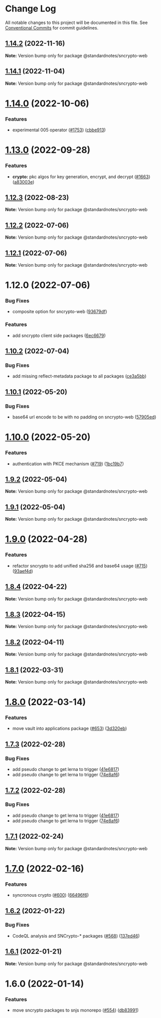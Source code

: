 # Change Log

All notable changes to this project will be documented in this file.
See [Conventional Commits](https://conventionalcommits.org) for commit guidelines.

## [1.14.2](https://github.com/standardnotes/app/compare/@standardnotes/sncrypto-web@1.14.1...@standardnotes/sncrypto-web@1.14.2) (2022-11-16)

**Note:** Version bump only for package @standardnotes/sncrypto-web

## [1.14.1](https://github.com/standardnotes/app/compare/@standardnotes/sncrypto-web@1.14.0...@standardnotes/sncrypto-web@1.14.1) (2022-11-04)

**Note:** Version bump only for package @standardnotes/sncrypto-web

# [1.14.0](https://github.com/standardnotes/app/compare/@standardnotes/sncrypto-web@1.13.0...@standardnotes/sncrypto-web@1.14.0) (2022-10-06)

### Features

* experimental 005 operator ([#1753](https://github.com/standardnotes/app/issues/1753)) ([cbbe913](https://github.com/standardnotes/app/commit/cbbe913cd6eb694dd27997927bd5c45e8a64cc09))

# [1.13.0](https://github.com/standardnotes/app/compare/@standardnotes/sncrypto-web@1.12.3...@standardnotes/sncrypto-web@1.13.0) (2022-09-28)

### Features

* **crypto:** pkc algos for key generation, encrypt, and decrypt ([#1663](https://github.com/standardnotes/app/issues/1663)) ([a83003e](https://github.com/standardnotes/app/commit/a83003ee69d144c8e80eaee20bc7be2533d92c63))

## [1.12.3](https://github.com/standardnotes/app/compare/@standardnotes/sncrypto-web@1.12.2...@standardnotes/sncrypto-web@1.12.3) (2022-08-23)

**Note:** Version bump only for package @standardnotes/sncrypto-web

## [1.12.2](https://github.com/standardnotes/app/compare/@standardnotes/sncrypto-web@1.12.1...@standardnotes/sncrypto-web@1.12.2) (2022-07-06)

**Note:** Version bump only for package @standardnotes/sncrypto-web

## [1.12.1](https://github.com/standardnotes/app/compare/@standardnotes/sncrypto-web@1.12.0...@standardnotes/sncrypto-web@1.12.1) (2022-07-06)

**Note:** Version bump only for package @standardnotes/sncrypto-web

# 1.12.0 (2022-07-06)

### Bug Fixes

* composite option for sncrypto-web ([93679df](https://github.com/standardnotes/app/commit/93679df645f87d9fe795945a08d28061f092e178))

### Features

* add sncrypto client side packages ([6ec6679](https://github.com/standardnotes/app/commit/6ec66795d21bdfa5abfa08c3b79b19b5c4cd0449))

## [1.10.2](https://github.com/standardnotes/snjs/compare/@standardnotes/sncrypto-web@1.10.1...@standardnotes/sncrypto-web@1.10.2) (2022-07-04)

### Bug Fixes

* add missing reflect-metadata package to all packages ([ce3a5bb](https://github.com/standardnotes/snjs/commit/ce3a5bbf3f1d2276ac4abc3eec3c6a44c8c3ba9b))

## [1.10.1](https://github.com/standardnotes/snjs/compare/@standardnotes/sncrypto-web@1.10.0...@standardnotes/sncrypto-web@1.10.1) (2022-05-20)

### Bug Fixes

* base64 url encode to be with no padding on sncrypto-web ([57905ed](https://github.com/standardnotes/snjs/commit/57905eda8b4532b468c970f2f0a1cb71bc1e217d))

# [1.10.0](https://github.com/standardnotes/snjs/compare/@standardnotes/sncrypto-web@1.9.2...@standardnotes/sncrypto-web@1.10.0) (2022-05-20)

### Features

* authentication with PKCE mechanism ([#719](https://github.com/standardnotes/snjs/issues/719)) ([1bc19b7](https://github.com/standardnotes/snjs/commit/1bc19b79decf83a563d1cf095ee2e56f738152d1))

## [1.9.2](https://github.com/standardnotes/snjs/compare/@standardnotes/sncrypto-web@1.9.0...@standardnotes/sncrypto-web@1.9.2) (2022-05-04)

**Note:** Version bump only for package @standardnotes/sncrypto-web

## [1.9.1](https://github.com/standardnotes/snjs/compare/@standardnotes/sncrypto-web@1.9.0...@standardnotes/sncrypto-web@1.9.1) (2022-05-04)

**Note:** Version bump only for package @standardnotes/sncrypto-web

# [1.9.0](https://github.com/standardnotes/snjs/compare/@standardnotes/sncrypto-web@1.8.4...@standardnotes/sncrypto-web@1.9.0) (2022-04-28)

### Features

* refactor sncrypto to add unified sha256 and base64 usage  ([#715](https://github.com/standardnotes/snjs/issues/715)) ([93aef4d](https://github.com/standardnotes/snjs/commit/93aef4d39228a63f01aa90a88e5d28c3375ed707))

## [1.8.4](https://github.com/standardnotes/snjs/compare/@standardnotes/sncrypto-web@1.8.3...@standardnotes/sncrypto-web@1.8.4) (2022-04-22)

**Note:** Version bump only for package @standardnotes/sncrypto-web

## [1.8.3](https://github.com/standardnotes/snjs/compare/@standardnotes/sncrypto-web@1.8.2...@standardnotes/sncrypto-web@1.8.3) (2022-04-15)

**Note:** Version bump only for package @standardnotes/sncrypto-web

## [1.8.2](https://github.com/standardnotes/snjs/compare/@standardnotes/sncrypto-web@1.8.1...@standardnotes/sncrypto-web@1.8.2) (2022-04-11)

**Note:** Version bump only for package @standardnotes/sncrypto-web

## [1.8.1](https://github.com/standardnotes/snjs/compare/@standardnotes/sncrypto-web@1.8.0...@standardnotes/sncrypto-web@1.8.1) (2022-03-31)

**Note:** Version bump only for package @standardnotes/sncrypto-web

# [1.8.0](https://github.com/standardnotes/snjs/compare/@standardnotes/sncrypto-web@1.7.3...@standardnotes/sncrypto-web@1.8.0) (2022-03-14)

### Features

* move vault into applications package ([#653](https://github.com/standardnotes/snjs/issues/653)) ([3d320eb](https://github.com/standardnotes/snjs/commit/3d320eb51ac74729ab8864f1c4c4f24d8fb794d5))

## [1.7.3](https://github.com/standardnotes/snjs/compare/@standardnotes/sncrypto-web@1.7.1...@standardnotes/sncrypto-web@1.7.3) (2022-02-28)

### Bug Fixes

* add pseudo change to get lerna to trigger ([41e6817](https://github.com/standardnotes/snjs/commit/41e6817bbf726b0932cdf16f58622328b9e42803))
* add pseudo change to get lerna to trigger ([74e8af6](https://github.com/standardnotes/snjs/commit/74e8af640e3d0b8c2f0fc7cf792f4e2cdf33b50c))

## [1.7.2](https://github.com/standardnotes/snjs/compare/@standardnotes/sncrypto-web@1.7.1...@standardnotes/sncrypto-web@1.7.2) (2022-02-28)

### Bug Fixes

* add pseudo change to get lerna to trigger ([41e6817](https://github.com/standardnotes/snjs/commit/41e6817bbf726b0932cdf16f58622328b9e42803))
* add pseudo change to get lerna to trigger ([74e8af6](https://github.com/standardnotes/snjs/commit/74e8af640e3d0b8c2f0fc7cf792f4e2cdf33b50c))

## [1.7.1](https://github.com/standardnotes/snjs/compare/@standardnotes/sncrypto-web@1.7.0...@standardnotes/sncrypto-web@1.7.1) (2022-02-24)

**Note:** Version bump only for package @standardnotes/sncrypto-web

# [1.7.0](https://github.com/standardnotes/snjs/compare/@standardnotes/sncrypto-web@1.6.2...@standardnotes/sncrypto-web@1.7.0) (2022-02-16)

### Features

* syncronous crypto ([#600](https://github.com/standardnotes/snjs/issues/600)) ([66496f6](https://github.com/standardnotes/snjs/commit/66496f6487630689b76eae6cd15bcb0c31e6b9cc))

## [1.6.2](https://github.com/standardnotes/snjs/compare/@standardnotes/sncrypto-web@1.6.1...@standardnotes/sncrypto-web@1.6.2) (2022-01-22)

### Bug Fixes

* CodeQL analysis and SNCrypto-* packages ([#568](https://github.com/standardnotes/snjs/issues/568)) ([137ed46](https://github.com/standardnotes/snjs/commit/137ed46d8f16509211cda265f653c016fe111974))

## [1.6.1](https://github.com/standardnotes/snjs/compare/@standardnotes/sncrypto-web@1.6.0...@standardnotes/sncrypto-web@1.6.1) (2022-01-21)

**Note:** Version bump only for package @standardnotes/sncrypto-web

# 1.6.0 (2022-01-14)

### Features

* move sncrypto packages to snjs monorepo ([#554](https://github.com/standardnotes/snjs/issues/554)) ([db83991](https://github.com/standardnotes/snjs/commit/db8399190d9d10fdc31060568b836c62933fd525))
